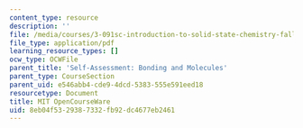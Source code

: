 ```yaml
---
content_type: resource
description: ''
file: /media/courses/3-091sc-introduction-to-solid-state-chemistry-fall-2010/8eb04f5329387332fb92dc4677eb2461_MIT3_091SCF10Exam_1_Prob_5_300k.pdf
file_type: application/pdf
learning_resource_types: []
ocw_type: OCWFile
parent_title: 'Self-Assessment: Bonding and Molecules'
parent_type: CourseSection
parent_uid: e546abb4-cde9-4dcd-5383-555e591eed18
resourcetype: Document
title: MIT OpenCourseWare
uid: 8eb04f53-2938-7332-fb92-dc4677eb2461
---
```

